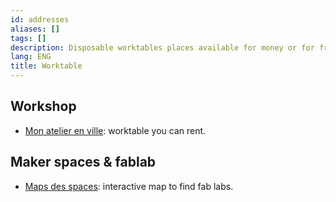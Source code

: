 ```yaml
---
id: addresses
aliases: []
tags: []
description: Disposable worktables places available for money or for free.
lang: ENG
title: Worktable
---
```


## Workshop

- [Mon atelier en ville](https://monatelierenville.com): worktable you can rent.

## Maker spaces & fablab

- [Maps des spaces](https://www.makery.info/labs-map/): interactive map to find fab labs.

